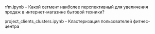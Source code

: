 rfm.ipynb - Какой сегмент наиболее перспективный для увеличения продаж в интернет-магазине бытовой техники?

project_clients_clusters.ipynb - Кластеризация пользователей фитнес-центра
